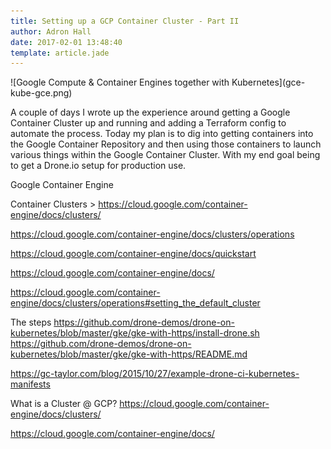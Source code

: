 ```yaml
---
title: Setting up a GCP Container Cluster - Part II
author: Adron Hall
date: 2017-02-01 13:48:40
template: article.jade
---
```

<div class="image float-right">
    ![Google Compute & Container Engines together with Kubernetes](gce-kube-gce.png)
</div>

A couple of days I wrote up the experience around getting a Google Container Cluster up and running and adding a Terraform config to automate the process. Today my plan is to dig into getting containers into the Google Container Repository and then using those containers to launch various things within the Google Container Cluster. With my end goal being to get a Drone.io setup for production use.

<span class="more"></span>



Google Container Engine

Container Clusters > https://cloud.google.com/container-engine/docs/clusters/

https://cloud.google.com/container-engine/docs/clusters/operations


https://cloud.google.com/container-engine/docs/quickstart


https://cloud.google.com/container-engine/docs/


https://cloud.google.com/container-engine/docs/clusters/operations#setting_the_default_cluster

The steps
https://github.com/drone-demos/drone-on-kubernetes/blob/master/gke/gke-with-https/install-drone.sh
https://github.com/drone-demos/drone-on-kubernetes/blob/master/gke/gke-with-https/README.md

https://gc-taylor.com/blog/2015/10/27/example-drone-ci-kubernetes-manifests

What is a Cluster @ GCP?
https://cloud.google.com/container-engine/docs/clusters/

https://cloud.google.com/container-engine/docs/
